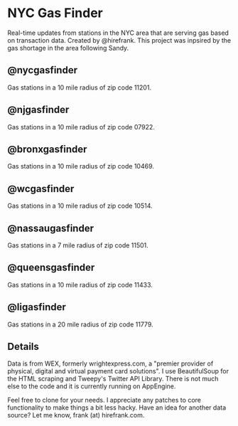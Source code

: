 NYC Gas Finder
============

Real-time updates from stations in the NYC area that are serving gas based on transaction data. Created by @hirefrank. This project was inpsired by the gas shortage in the area following Sandy.

@nycgasfinder
-------------
Gas stations in a 10 mile radius of zip code 11201. 

@njgasfinder
-------------
Gas stations in a 10 mile radius of zip code 07922. 

@bronxgasfinder
-------------
Gas stations in a 10 mile radius of zip code 10469. 

@wcgasfinder
-------------
Gas stations in a 10 mile radius of zip code 10514. 

@nassaugasfinder
-------------
Gas stations in a 7 mile radius of zip code 11501. 

@queensgasfinder
-------------
Gas stations in a 10 mile radius of zip code 11433. 

@ligasfinder
-------------
Gas stations in a 20 mile radius of zip code 11779. 


Details
-------------

Data is from WEX, formerly wrightexpress.com, a "premier provider of physical, digital and virtual payment card solutions". I use BeautifulSoup for the HTML scraping and Tweepy's Twitter API Library. There is not much else to the code and it is currently running on AppEngine. 

Feel free to clone for your needs. I appreciate any patches to core functionality to make things a bit less hacky. Have an idea for another data source? Let me know, frank (at) hirefrank.com.
